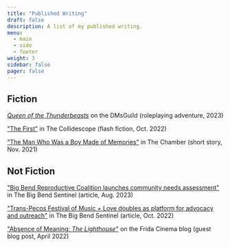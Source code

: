 ```yaml
---
title: "Published Writing"
draft: false
description: A list of my published writing.
menu:
  - main
  - side
  - footer
weight: 3
sidebar: false
pager: false
---
```


## Fiction

[*Queen of the Thunderbeasts*](https://www.dmsguild.com/product/426630/Queen-of-the-Thunderbeasts?affiliate_id=1701028) on the DMsGuild (roleplaying adventure, 2023)

["The First"](https://thecollidescope.com/2022/10/16/the-first/) in The Collidescope (flash fiction, Oct. 2022)

["The Man Who Was a Boy Made of Memories"](https://thechambermagazine.com/2021/11/12/the-man-who-was-a-boy-made-of-memories-science-fiction-horror-by-samuel-feldstein/) in The Chamber (short story, Nov. 2021)

## Not Fiction

["Big Bend Reproductive Coalition launches community needs assessment"](https://bigbendsentinel.com/2023/08/09/big-bend-reproductive-coalition-launches-community-needs-assessment-with-inaugural-town-hal/?mc_cid=b24b0bb606) in The Big Bend Sentinel (article, Aug. 2023)

["Trans-Pecos Festival of Music + Love doubles as platform for advocacy and outreach"](https://bigbendsentinel.com/2022/10/05/trans-pecos-festival-of-music-love-doubles-as-platform-for-advocacy-and-outreach/) in The Big Bend Sentinel (article, Oct. 2022)

["Absence of Meaning: *The Lighthouse*"](https://thefridacinema.org/film-criticism/absence-of-meaning-the-lighthouse/) on the Frida Cinema blog (guest blog post, April 2022)